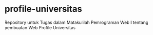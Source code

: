 # profile-universitas
Repository untuk Tugas dalam Matakulilah Pemrograman Web I tentang pembuatan Web Profile Universitas
